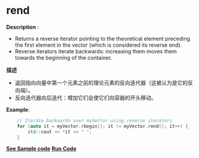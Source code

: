 # rend

**Description** : 
- Returns a reverse iterator pointing to the theoretical element preceding the first element in the vector (which is considered its reverse end).
- Reverse iterators iterate backwards: increasing them moves them towards the beginning of the container.

**描述**
- 返回指向向量中第一个元素之前的理论元素的反向迭代器（这被认为是它的反向端）。
- 反向迭代器向后迭代：增加它们会使它们向容器的开头移动。

**Example**:
```cpp
	// Iterate backwards over myVector using reverse iterators
	for (auto it = myVector.rbegin(); it != myVector.rend(); it++) {
		std::cout << *it << " ";
	}
```
**[See Sample code](../snippets/vector/rend.cpp)**
**[Run Code](https://rextester.com/XGWC54800)**
